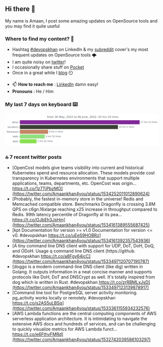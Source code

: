 <!--- [![Hits](https://hits.seeyoufarm.com/api/count/incr/badge.svg?url=https%3A%2F%2Fgithub.com%2Fakhan4u%2Fhit-counter&count_bg=%2379C83D&title_bg=%23555555&icon=&icon_color=%23E7E7E7&title=visits&edge_flat=false)](https://hits.seeyoufarm.com) --->

## Hi there 👋

My name is Amaan, I post some amazing updates on OpenSource tools and you may find it quite useful

### Where to find my content? 🤔

* Hashtag [#devopskhan](https://www.linkedin.com/feed/hashtag/devopskhan/) on LinkedIn & my [subreddit](https://www.reddit.com/r/devopskhan/) cover's my most frequent updates on OpenSource tools 🌩️
* I am quite noisy on [twitter](https://twitter.com/Amaankhan4you)!
* I occasionally share stuff on [Pocket](https://getpocket.com/@ej6g8d1dp2829A16a9Tf5d4T6bAMp3d8791rejDe86yem3bm4e14ex4fT4dluk29)
* Once in a great while I [blog](https://linuxparrot.com/) ⏲️


- 📫 **How to reach me** : [LinkedIn](https://www.linkedin.com/in/amaan-khan-linux-ninja) damn easy!
- **Pronouns** : He / Him

### My last 7 days on keyboard ⌨️

<img src="https://github.com/akhan4u/akhan4u/blob/main/images/stat.svg" alt="Amaan's Wakatime Activity!"/>

### 🔝 7 recent twitter posts
<!-- DEVDOJO:START -->
- [OpenCost models give teams visibility into current and historical Kubernetes spend and resource allocation. These models provide cost transparency in Kubernetes environments that support multiple applications, teams, departments, etc. OpenCost was origin… https://t.co/1z7TjPbzMO](https://twitter.com/Amaankhan4you/status/1534252011012890624)
- [Probably, the fastest in-memory store in the universe! Redis and Memcached compatible store. Benchmarks Dragonfly is crossing 3.8M QPS on c6gn.16xlarge reaching x25 increase in throughput compared to Redis. 99th latency percentile of Dragonfly at its pea… https://t.co/OJbEh3JsHm](https://twitter.com/Amaankhan4you/status/1534161389555687425)
- [kpt Documentation for version &gt;= v1.0 Documentation for version &lt;= v0. #devopskhan https://t.co/uEeS9HOBRz](https://twitter.com/Amaankhan4you/status/1534161392357543936)
- [A tiny command line DNS client with support for UDP, DoT, DoH, DoQ, and ODoH. Usage q command line DNS client &lpar;https://github. #devopskhan https://t.co/a8Fgy64icC](https://twitter.com/Amaankhan4you/status/1533497120707190787)
- [doggo is a modern command-line DNS client &lpar;like dig&rpar; written in Golang. It outputs information in a neat concise manner and supports protocols like DoH, DoT and DNSCrypt as well. It&#39;s totally inspired from dog which is written in Rust. #devopskhan https://t.co/zrRBMLxJsD](https://twitter.com/Amaankhan4you/status/1533497123139878917)
- [Command line tool for PostgreSQL server activity monitoring. pg_activity works locally or remotely. #devopskhan https://t.co/s2AS5uLBSq](https://twitter.com/Amaankhan4you/status/1533361155934232576)
- [AWS Lambda functions are the central computing components of AWS serverless application architecture. It is intimidating to navigate the extensive AWS docs and hundreds of services, and can be challenging to quickly visualize metrics for AWS Lambda funct… https://t.co/e6FthvFMRd](https://twitter.com/Amaankhan4you/status/1532742039586103297)
<!-- DEVDOJO:END -->

<!-- ![Amaan's GitHub stats](https://github-readme-stats.vercel.app/api?username=akhan4u&count_private=true&show_icons=true&hide=contribs) -->

